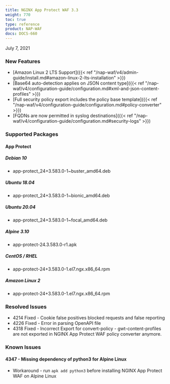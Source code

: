```yaml
---
title: NGINX App Protect WAF 3.3
weight: 770
toc: true
type: reference
product: NAP-WAF
docs: DOCS-660
---
```


July 7, 2021

### New Features

- [Amazon Linux 2 LTS Support]({{< ref "/nap-waf/v4/admin-guide/install.md#amazon-linux-2-lts-installation" >}})
- [Base64 auto-detection applies on JSON content type]({{< ref "/nap-waf/v4/configuration-guide/configuration.md#xml-and-json-content-profiles" >}})
- [Full security policy export includes the policy base template]({{< ref "/nap-waf/v4/configuration-guide/configuration.md#policy-converter" >}})
- [FQDNs are now permitted in syslog destinations]({{< ref "/nap-waf/v4/configuration-guide/configuration.md#security-logs" >}})


### Supported Packages

#### App Protect

##### Debian 10

- app-protect_24+3.583.0-1~buster_amd64.deb

##### Ubuntu 18.04

- app-protect_24+3.583.0-1~bionic_amd64.deb

##### Ubuntu 20.04

- app-protect_24+3.583.0-1~focal_amd64.deb

##### Alpine 3.10

- app-protect-24.3.583.0-r1.apk

##### CentOS / RHEL

- app-protect-24+3.583.0-1.el7.ngx.x86_64.rpm

##### Amazon Linux 2

- app-protect-24+3.583.0-1.el7.ngx.x86_64.rpm

### Resolved Issues

- 4214 Fixed - Cookie false positives blocked requests and false reporting
- 4226 Fixed - Error in parsing OpenAPI file
- 4318 Fixed - Incorrect Export for convert-policy - gwt-content-profiles are not exported in NGINX App Protect WAF policy converter anymore.

### Known Issues

#### 4347 - Missing dependency of python3 for Alpine Linux

- Workaround - run `apk add python3` before installing NGINX App Protect WAF on Alpine Linux
